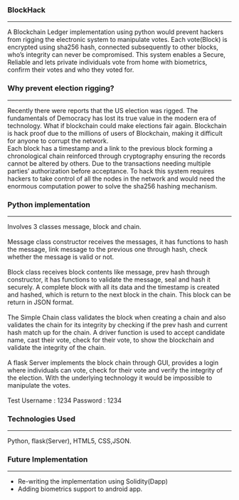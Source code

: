### BlockHack
***
A Blockchain Ledger implementation using python would prevent hackers from rigging the electronic system to manipulate votes. Each vote(Block) is encrypted using sha256 hash, connected subsequently to other blocks, who’s integrity can never be compromised. This system enables a Secure, Reliable and lets private individuals vote from home with biometrics, confirm their votes and who they voted for.
### Why prevent election rigging?
***

Recently there were reports that the US election was rigged.
The fundamentals of Democracy has lost its true value in the modern era of technology.
What if blockchain could make elections fair again.
Blockchain is hack proof due to the millions of users of Blockchain, making it difficult for anyone to
corrupt the network.<br>Each block has a timestamp and a link to the previous block forming a
chronological chain reinforced through cryptography ensuring the records cannot be altered by
others. Due to the transactions needing multiple parties’ authorization before acceptance.
To hack this system requires hackers to take control of all the nodes in the network and would
need the enormous computation power to solve the sha256 hashing mechanism.<br>
### Python implementation 
***

Involves 3 classes message, block and chain.<br><br>
Message class constructor receives the messages, it has functions to hash the message, link
message to the previous one through hash, check whether the message is valid or not.
<br><br>Block class receives block contents like message, prev hash through constructor, it has functions to
validate the message, seal and hash it securely. A complete block with all its data and the
timestamp is created and hashed, which is return to the next block in the chain. This block can be
return in JSON format.<br><br>The Simple Chain class validates the block when creating a chain and also
validates the chain for its integrity by checking if the prev hash and current hash match up for the
chain. A driver function is used to accept candidate name, cast their vote, check for their vote, to
show the blockchain and validate the integrity of the chain.<br><br>
A flask Server implements the block chain through GUI, provides a login where individuals can vote,
check for their vote and verify the integrity of the election.
With the underlying technology it would be impossible to manipulate the votes.
<br><br> Test Username : 1234 Password : 1234

### Technologies Used 
***

Python, flask(Server), HTML5, CSS,JSON.

### Future Implementation
***

* Re-writing the implementation using Solidity(Dapp)
* Adding biometrics support to android app.

